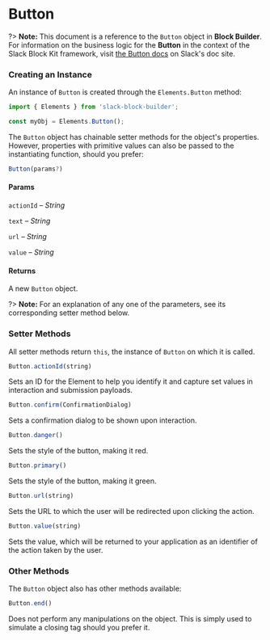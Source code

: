 # Button

?> **Note:** This document is a reference to the `Button` object in **Block Builder**. For information on the business logic for the **Button** in the context of the Slack Block Kit framework, visit [the Button docs](https:&#x2F;&#x2F;api.slack.com&#x2F;reference&#x2F;block-kit&#x2F;block-elements#button) on Slack's doc site.

### Creating an Instance 

An instance of `Button` is created through the `Elements.Button` method:

```javascript
import { Elements } from 'slack-block-builder';

const myObj = Elements.Button();
```


The `Button` object has chainable setter methods for the object's properties. However, properties with primitive values can also be passed to the instantiating function, should you prefer:

```javascript
Button(params?)
```

#### Params

`actionId` – *String*

`text` – *String*

`url` – *String*

`value` – *String*

#### Returns

A new `Button` object.

?> **Note:** For an explanation of any one of the parameters, see its corresponding setter method below.

### Setter Methods

All setter methods return `this`, the instance of `Button` on which it is called.

```javascript
Button.actionId(string)
```

Sets an ID for the Element to help you identify it and capture set values in interaction and submission payloads.
```javascript
Button.confirm(ConfirmationDialog)
```

Sets a confirmation dialog to be shown upon interaction.
```javascript
Button.danger()
```

Sets the style of the button, making it red.
```javascript
Button.primary()
```

Sets the style of the button, making it green.
```javascript
Button.url(string)
```

Sets the URL to which the user will be redirected upon clicking the action.
```javascript
Button.value(string)
```

Sets the value, which will be returned to your application as an identifier of the action taken by the user.


### Other Methods

The `Button` object also has other methods available:

```javascript
Button.end()
```

Does not perform any manipulations on the object. This is simply used to simulate a closing tag should you prefer it.

